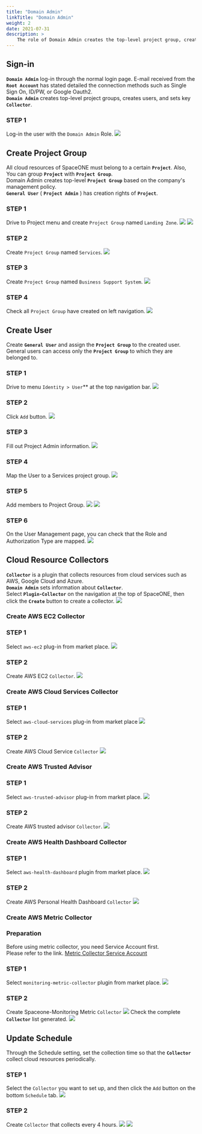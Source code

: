 ```yaml
---
title: "Domain Admin"
linkTitle: "Domain Admin"
weight: 2
date: 2021-07-31
description: >
    The role of Domain Admin creates the top-level project group, creates users, and sets the main collector.
---
```


## Sign-in
**`Domain Admin`** log-in through the normal login page. E-mail received from the **`Root Account`** has stated detailed the connection methods such as Single Sign On, ID/PW, or Google Oauth2.<br>
**`Domain Admin`** creates top-level project groups, creates users, and sets key **`Collector`**.<br>

### STEP 1
Log-in the user with the `Domain Admin` Role.
![](/docs/guides_v1/getting_started/domain-admin_img/Domain-Admin_image_01.png)

## Create Project Group
All cloud resources of SpaceONE must belong to a certain **`Project`**. Also, You can group **`Project`** with **`Project Group`**.<br>
Domain Admin creates top-level **`Project Group`** based on the company's management policy.<br>
**`General User`** ( **`Project Admin`** ) has creation rights of **`Project`**. <br>

### STEP 1
Drive to Project menu and create `Project Group` named `Landing Zone`.
![](/docs/guides_v1/getting_started/domain-admin_img/Domain-Admin_image_02.png)
![](/docs/guides_v1/getting_started/domain-admin_img/Domain-Admin_image_03.png)

### STEP 2
Create `Project Group` named `Services`.
![](/docs/guides_v1/getting_started/domain-admin_img/Domain-Admin_image_04.png)

### STEP 3
Create `Project Group` named `Business Support System`.
![](/docs/guides_v1/getting_started/domain-admin_img/Domain-Admin_image_05.png)

### STEP 4
Check all `Project Group` have created on left navigation.
![](/docs/guides_v1/getting_started/domain-admin_img/Domain-Admin_image_06.png)

## Create User
Create **`General User`** and assign the **`Project Group`** to the created user.<br>
General users can access only the **`Project Group`** to which they are belonged to.

### STEP 1
Drive to menu `Identity > User`** at the top navigation bar.
![](/docs/guides_v1/getting_started/domain-admin_img/Domain-Admin_image_07.png)

### STEP 2
Click `Add` button. 
![](/docs/guides_v1/getting_started/domain-admin_img/Domain-Admin_image_08.png)

### STEP 3
Fill out Project Admin information. 
![](/docs/guides_v1/getting_started/domain-admin_img/Domain-Admin_image_09.png)

### STEP 4 
Map the User to a Services project group.
![](/docs/guides_v1/getting_started/domain-admin_img/Domain-Admin_image_10.png)

### STEP 5 
Add members to Project Group.
![](/docs/guides_v1/getting_started/domain-admin_img/Domain-Admin_image_11.png)
![](/docs/guides_v1/getting_started/domain-admin_img/Domain-Admin_image_12.png)

### STEP 6
On the User Management page, you can check that the Role and Authorization Type are mapped.
![](/docs/guides_v1/getting_started/domain-admin_img/Domain-Admin_image_13.png)

## Cloud Resource Collectors
**`Collector`** is a plugin that collects resources from cloud services such as AWS, Google Cloud and Azure.<br>
**`Domain Admin`** sets information about **`Collector`**.<br>
Select **`Plugin`-`Collector`** on the navigation at the top of SpaceONE, then click the **`Create`** button to create a collector.
![](/docs/guides_v1/getting_started/domain-admin_img/Domain-Admin_image_14.png)

### Create AWS EC2 Collector

### STEP 1
Select `aws-ec2` plug-in from market place.
![](/docs/guides_v1/getting_started/domain-admin_img/Domain-Admin_image_15.png)

### STEP 2
Create AWS EC2 `Collector`.
![](/docs/guides_v1/getting_started/domain-admin_img/Domain-Admin_image_16.png)

### Create AWS Cloud Services Collector

### STEP 1
Select `aws-cloud-services` plug-in from market place
![](/docs/guides_v1/getting_started/domain-admin_img/Domain-Admin_image_17.png)

### STEP 2
Create AWS Cloud Service `Collector` 
![](/docs/guides_v1/getting_started/domain-admin_img/Domain-Admin_image_18.png)


### Create AWS Trusted Advisor

### STEP 1
Select `aws-trusted-advisor` plug-in from market place.
![](/docs/guides_v1/getting_started/domain-admin_img/Domain-Admin_image_19.png)

### STEP 2
Create AWS trusted advisor `Collector`.
![](/docs/guides_v1/getting_started/domain-admin_img/Domain-Admin_image_20.png)

### Create AWS Health Dashboard Collector

### STEP 1
Select `aws-health-dashboard` plugin from market place.
![](/docs/guides_v1/getting_started/domain-admin_img/Domain-Admin_image_21.png)

### STEP 2
Create AWS Personal Health Dashboard `Collector`
![](/docs/guides_v1/getting_started/domain-admin_img/Domain-Admin_image_22.png)

### Create AWS Metric Collector

### Preparation
Before using metric collector, you need Service Account first. <br>
Please refer to the link. <a href ="/docs/guides_v1/admin_guide/getting-started/metric-collector-quick-start">Metric Collector Service Account</a> 

### STEP 1
Select `monitoring-metric-collector` plugin from market place.
![](/docs/guides_v1/getting_started/domain-admin_img/Domain-Admin_image_23.png)

### STEP 2
Create Spaceone-Monitoring Metric `Collector`
![](/docs/guides_v1/getting_started/domain-admin_img/Domain-Admin_image_24.png)
Check the complete **`Collector`** list generated.
![](/docs/guides_v1/getting_started/domain-admin_img/Domain-Admin_image_25.png)

## Update Schedule
Through the Schedule setting, set the collection time so that the **`Collector`** collect cloud resources periodically.

### STEP 1 
Select the `Collector` you want to set up, and then click the `Add` button on the bottom `Schedule` tab.
![](/docs/guides_v1/getting_started/domain-admin_img/Domain-Admin_image_26.png)

### STEP 2 
Create `Collector` that collects every 4 hours.
![](/docs/guides_v1/getting_started/domain-admin_img/Domain-Admin_image_27.png)
![](/docs/guides_v1/getting_started/domain-admin_img/Domain-Admin_image_28.png)
